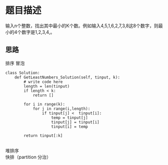# 题目描述
输入n个整数，找出其中最小的K个数。例如输入4,5,1,6,2,7,3,8这8个数字，则最小的4个数字是1,2,3,4,。

## 思路
排序 冒泡
```
class Solution:
    def GetLeastNumbers_Solution(self, tinput, k):
        # write code here
        length = len(tinput)
        if length < k:
            return []
        
        for i in range(k):
            for j in range(i,length):
                if tinput[j] <  tinput[i]:
                    temp = tinput[j]
                    tinput[j] = tinput[i]
                    tinput[i] = temp
                    
        return tinput[:k]
```

## 
堆排序  
快排（partition 分治）